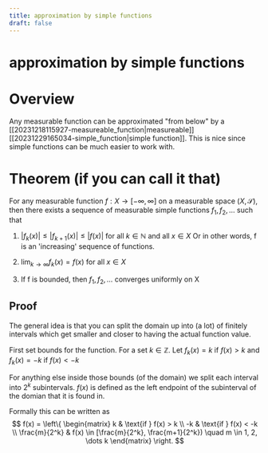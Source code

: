 ```yaml
---
title: approximation by simple functions
draft: false
---
```

# approximation by simple functions

# Overview
Any measurable function can be approximated "from below" by a [[20231218115927-measureable_function|measureable]] [[20231229165034-simple_function|simple function]].
This is nice since simple functions can be much easier to work with.

# Theorem (if you can call it that)
For any measurable function $f:X \to [-\infty, \infty]$ on a measurable space $(X, \mathcal{S})$, then there exists a sequence of measurable simple functions $f_1, f_2, \dots$ such that

1. $|f_k(x)| \leq |f_{k+1}(x)| \leq |f(x)|$ for all $k \in \mathbb{N}$ and all $x \in X$
   Or in other words, f is an 'increasing' sequence of functions.

2. $\lim_{k\to \infty} f_k(x) = f(x)$ for all $x \in X$

3. If f is bounded, then $f_1, f_2, \dots$ converges uniformly on X

## Proof
The general idea is that you can split the domain up into (a lot) of finitely intervals which get smaller and closer to having the actual function value.

First set bounds for the function. For a set $k \in \mathbb{Z}$.
Let $f_k(x) = k$ if $f(x) > k$ and $f_k(x) = -k$ if $f(x) < -k$

For anything else inside those bounds (of the domain) we split each interval into $2^k$ subintervals.
$f(x)$ is defined as the left endpoint of the subinterval of the domian that it is found in.

Formally this can be written as
$$
f(x) = \left\{ \begin{matrix} k & \text{if } f(x) > k \\
-k & \text{if } f(x) < -k  \\
\frac{m}{2^k} & f(x) \in [\frac{m}{2^k}, \frac{m+1}{2^k}) \quad m \in 1, 2, \dots k
\end{matrix} \right. 
$$
